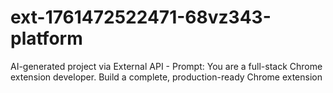# ext-1761472522471-68vz343-platform
AI-generated project via External API - Prompt: You are a full-stack Chrome extension developer. Build a complete, production-ready Chrome extension
